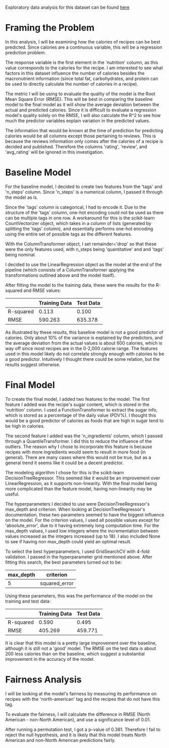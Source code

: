 Exploratory data analysis for this dataset can be found [here](https://ncolebank12.github.io/recipe-ratings/)

# Framing the Problem

In this analysis, I will be examining how the calories of recipes can be best predicted. Since calories are a continuous variable, this will be a regression prediction problem. 

The response variable is the first element in the 'nutrition' column, as this value corresponds to the calories for the recipe. I am interested to see what factors in this dataset influence the number of calories besides the macronutrient information (since total fat, carbohydrates, and protein can be used to directly calculate the number of calories in a recipe). 

The metric I will be using to evaluate the quality of the model is the Root Mean Square Error (RMSE). This will be best in comparing the baseline model to the final model as it will show the average deviation between the actual and predicted calories. Since it is difficult to evaluate a regression model's quality solely on the RMSE, I will also calculate the R^2 to see how much the predictor variables explain variation in the predicted values.

The information that would be known at the time of prediction for predicting calories would be all columns except those pertaining to reviews. This is because the reviews information only comes after the calories of a recipe is decided and published. Therefore the columns 'rating', 'review', and 'avg_rating' will be ignored in this investigation.

# Baseline Model

For the baseline model, I decided to create two features from the 'tags' and 'n_steps' column. Since 'n_steps' is a numerical column, I passed it through the model as is. 

Since the 'tags' column is categorical, I had to encode it. Due to the structure of the 'tags' column, one-hot encoding could not be used as there can be multiple tags in one row. A workaround for this is the scikit-learn CountVectorizer object, which takes in a column of lists (generated by splitting the 'tags' column), and essentially performs one-hot encoding using the entire set of possible tags as the different features. 

With the ColumnTransformer object, I set remainder='drop' so that these were the only features used, with n_steps being 'quantitative' and and 'tags' being nominal.

I decided to use the LinearRegression object as the model at the end of the pipeline (which consists of a ColumnTransformer applying the transformations outlined above and the model itself).

After fitting the model to the training data, these were the results for the R-squared and RMSE values:

|           | Training Data | Test Data |
|-----------|---------------|-----------|
| R-squared | 0.113         | 0.100     |
| RMSE      | 590.263       | 635.378   |

As illustrated by these results, this baseline model is not a good predictor of calories. Only about 10% of the variance is explained by the predictors, and the average deviation from the actual values is about 600 calories, which is way off since most recipes are in the 0-2,000 calorie range. The features used in this model likely do not correlate strongly enough with calories to be a good predictor. Intuitively I thought there could be some relation, but the results suggest otherwise.

# Final Model

To create the final model, I added two features to the model. The first feature I added was the recipe's sugar content, which is stored in the 'nutrition' column. I used a FunctionTransformer to extract the sugar info, which is stored as a percentage of the daily value (PDV%). I thought this would be a good predictor of calories as foods that are high in sugar tend to be high in calories.

The second feature I added was the 'n_ingredients' column, which I passed through a QuantileTransformer. I did this to reduce the influence of the outliers. The reason why I chose to incorporate this feature is because recipes with more ingredients would seem to result in more food (in general). There are many cases where this would not be true, but as a general trend it seems like it could be a decent predictor.

The modeling algorithm I chose for this is the scikit-learn DecisionTreeRegressor. This seemed like it would be an improvement over LinearRegression, as it supports non-linearity. With the final model being more complicated than the feature model, having non-linearity may be useful.

The hyperparameters I decided to use were DecisionTreeRegressor's max_depth and criterion. When looking at DecisionTreeRegressor's documentation, these two parameters seemed to have the biggest influence on the model. For the criterion values, I used all possible values except for 'absolute_error', due to it having extremely long computation time. For the max_depth values, I used low integers where the incrementation between values increased as the integers increased (up to 18). I also included None to see if having non max_depth could yield an optimal result.

To select the best hyperparameters, I used GridSearchCV with 4-fold validation. I passed in the hyperparameter grid mentioned above. After fitting this search, the best parameters turned out to be:

| max_depth | criterion     |
|-----------|---------------|
| 5         | squared_error |

Using these parameters, this was the performance of the model on the training and test data:

|           | Training Data | Test Data |
|-----------|---------------|-----------|
| R-squared | 0.590         | 0.495     |
| RMSE      | 405.269       | 459.771   |

It is clear that this model is a pretty large improvement over the baseline, although it is still not a 'good' model. The RMSE on the test data is about 200 less calories than on the baseline, which suggest a substantial improvement in the accuracy of the model. 

# Fairness Analysis

I will be looking at the model's fairness by measuring its performance on recipes with the 'north-american' tag and the recipes that do not have this tag.

To evaluate the fairness, I will calculate the difference in RMSE (North American - non-North American), and use a significance level of 0.01.

After running a permutation test, I got a p-value of 0.381. Therefore I fail to reject the null hypothesis, and it is likely that this model treats North American and non-North American predictions fairly. 
